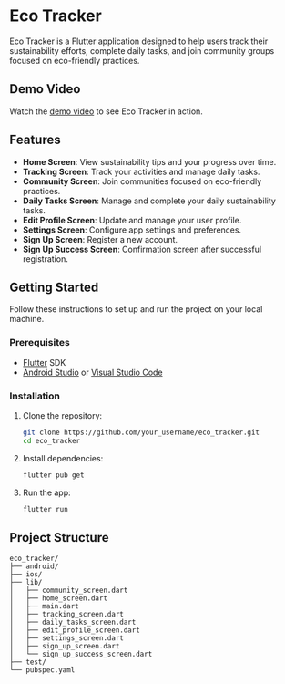 # Eco Tracker

Eco Tracker is a Flutter application designed to help users track their sustainability efforts, complete daily tasks, and join community groups focused on eco-friendly practices.

## Demo Video

Watch the [demo video](https://www.example.com/demo) to see Eco Tracker in action.

## Features

- **Home Screen**: View sustainability tips and your progress over time.
- **Tracking Screen**: Track your activities and manage daily tasks.
- **Community Screen**: Join communities focused on eco-friendly practices.
- **Daily Tasks Screen**: Manage and complete your daily sustainability tasks.
- **Edit Profile Screen**: Update and manage your user profile.
- **Settings Screen**: Configure app settings and preferences.
- **Sign Up Screen**: Register a new account.
- **Sign Up Success Screen**: Confirmation screen after successful registration.

## Getting Started

Follow these instructions to set up and run the project on your local machine.

### Prerequisites

- [Flutter](https://flutter.dev/docs/get-started/install) SDK
- [Android Studio](https://developer.android.com/studio) or [Visual Studio Code](https://code.visualstudio.com/)

### Installation

1. Clone the repository:

    ```bash
    git clone https://github.com/your_username/eco_tracker.git
    cd eco_tracker
    ```

2. Install dependencies:

    ```bash
    flutter pub get
    ```

3. Run the app:

    ```bash
    flutter run
    ```

## Project Structure

```plaintext
eco_tracker/
├── android/
├── ios/
├── lib/
│   ├── community_screen.dart
│   ├── home_screen.dart
│   ├── main.dart
│   ├── tracking_screen.dart
│   ├── daily_tasks_screen.dart
│   ├── edit_profile_screen.dart
│   ├── settings_screen.dart
│   ├── sign_up_screen.dart
│   └── sign_up_success_screen.dart
├── test/
└── pubspec.yaml
